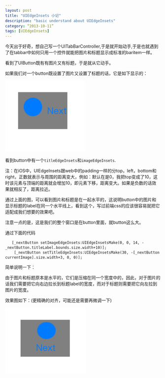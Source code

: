 ```yaml
---
layout: post
title: "UIEdgeInsets 小记"
description: "basic understand about UIEdgeInsets"
category: “2013-10-11”
tags: [UIEdgeInsets]
---
```



今天出于好奇，想自己写一个UITabBarController,于是就开始动手,于是也就遇到了在tabbar中如何只用一个控件就能把图片和标题显示成标准的baritem一样。

看到了UIButton既有有图片又有标题，于是就从它动手。

如果我们对一个button既设置了图片又设置了标题的话，它是如下显示的：

![](/assets/2013-10-11-UIEdgeInsets-1.png)

看到button中有一个`titleEdgeInsets`和`imageEdgeInsets`.

注：在iOS中，UIEdgeInsets跟web中的padding一样的分top，left，bottom和right，正数就表示与周围的距离变大，例如：默认在是0，我把top变成了10，这时该元素与顶端的距离就会增加10，即元素下移，距离变大。如果是负数的话效果就相反了，距离拉近。

通过上面的图，可以看到图片和标题是在一起水平的，这说明button中的图片和显示标题的label在同一个水平线上，看到这个，写过前端css的应该很容易就把它适配成我们想要的效果吧。

注意一点的是，这是我们的整个窗口是在button里面，就button这么大。

通过下面的代码

	   [_nextButton setImageEdgeInsets:UIEdgeInsetsMake(0, 0, 14, -_nextButton.titleLabel.bounds.size.width+10)];
    	[_nextButton setTitleEdgeInsets:UIEdgeInsetsMake(30, -[_nextButton currentImage].size.width+3, 0, 0)];

简单说明一下：

由于图片和标题原本是水平的，它们是压缩在同一个宽度中的，因此，对于图片的话我们需要把它向右边拉长到标题label的宽度，而对于标题则需要把它向左拉到图片的宽度。

效果图如下：(更精确的对齐，可能还是需要再微调一下)



![](/assets/2013-10-11-UIEdgeInsets-2.png)

